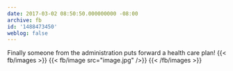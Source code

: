 ```yaml
---
date: 2017-03-02 08:50:50.000000000 -08:00
archive: fb
id: '1488473450'
weblog: false
---
```


Finally someone from the administration puts forward a health care plan!
{{< fb/images >}}
{{< fb/image src="image.jpg" />}}
{{< /fb/images >}}
